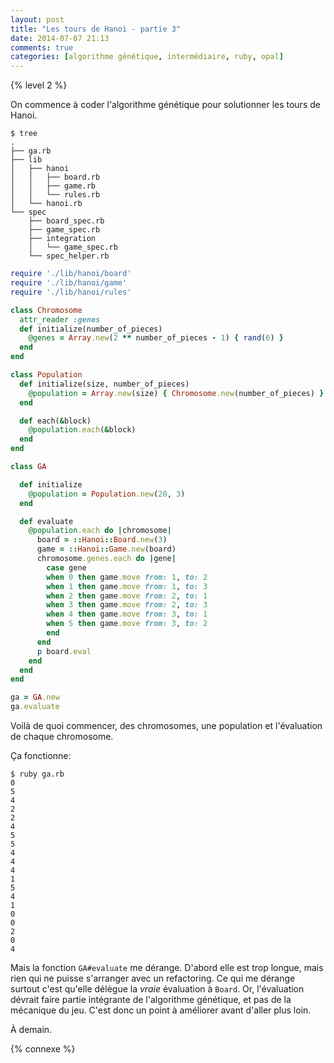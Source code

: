 ```yaml
---
layout: post
title: "Les tours de Hanoi - partie 3"
date: 2014-07-07 21:13
comments: true
categories: [algorithme génétique, intermédiaire, ruby, opal]
---
```


{% level 2 %}

On commence à coder l'algorithme génétique pour solutionner les tours de
Hanoi.

    $ tree
    .
    ├── ga.rb
    ├── lib
    │   ├── hanoi
    │   │   ├── board.rb
    │   │   ├── game.rb
    │   │   └── rules.rb
    │   └── hanoi.rb
    └── spec
        ├── board_spec.rb
        ├── game_spec.rb
        ├── integration
        │   └── game_spec.rb
        └── spec_helper.rb

<!-- more -->

``` ruby ga.rb
require './lib/hanoi/board'
require './lib/hanoi/game'
require './lib/hanoi/rules'

class Chromosome
  attr_reader :genes
  def initialize(number_of_pieces)
    @genes = Array.new(2 ** number_of_pieces - 1) { rand(6) }
  end
end

class Population
  def initialize(size, number_of_pieces)
    @population = Array.new(size) { Chromosome.new(number_of_pieces) }
  end

  def each(&block)
    @population.each(&block)
  end
end

class GA

  def initialize
    @population = Population.new(20, 3)
  end

  def evaluate
    @population.each do |chromosome|
      board = ::Hanoi::Board.new(3)
      game = ::Hanoi::Game.new(board)
      chromosome.genes.each do |gene|
        case gene
        when 0 then game.move from: 1, to: 2
        when 1 then game.move from: 1, to: 3
        when 2 then game.move from: 2, to: 1
        when 3 then game.move from: 2, to: 3
        when 4 then game.move from: 3, to: 1
        when 5 then game.move from: 3, to: 2
        end
      end
      p board.eval
    end
  end
end

ga = GA.new
ga.evaluate
```

Voilà de quoi commencer, des chromosomes, une population et l'évaluation
de chaque chromosome.

Ça fonctionne:

    $ ruby ga.rb 
    0
    5
    4
    2
    2
    4
    5
    5
    4
    4
    4
    1
    5
    4
    1
    0
    0
    2
    0
    4

Mais la fonction `GA#evaluate` me dérange. D'abord elle est trop longue, mais
rien qui ne puisse s'arranger avec un refactoring. Ce qui me dérange surtout
c'est qu'elle délègue la *vraie* évaluation à `Board`. Or, l'évaluation
dévrait faire partie intégrante de l'algorithme génétique, et pas de la
mécanique du jeu. C'est donc un point à améliorer avant d'aller plus loin.

<script id='fb33k8u'>(function(i){var f,s=document.getElementById(i);f=document.createElement('iframe');f.src='//api.flattr.com/button/view/?uid=lkdjiin&url='+encodeURIComponent(document.URL);f.title='Flattr';f.height=62;f.width=55;f.style.borderWidth=0;s.parentNode.insertBefore(f,s);})('fb33k8u');</script>

À demain.

{% connexe %}
